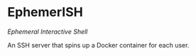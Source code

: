 # EphemerISH

*Ephemeral Interactive Shell*

An SSH server that spins up a Docker container for each user.